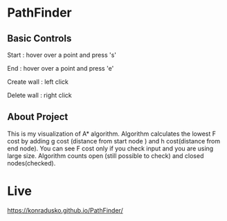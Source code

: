 # PathFinder

## Basic Controls

Start : hover over a point and press 's'

End : hover over a point and press 'e'

Create wall : left click

Delete wall : right click


## About Project
This is my visualization of A* algorithm.
Algorithm calculates the lowest F cost by adding g cost (distance from start node ) and h cost(distance from end node).
You can see F cost only if you check input and you are using large size.
Algorithm counts open (still possible to check) and closed nodes(checked).


# Live 

https://konradusko.github.io/PathFinder/

